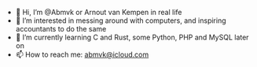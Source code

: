 - 👋 Hi, I’m @Abmvk or Arnout van Kempen in real life
- 👀 I’m interested in messing around with computers, and inspiring accountants to do the same
- 🌱 I’m currently learning C and Rust, some Python, PHP and MySQL later on
- 📫 How to reach me: abmvk@icloud.com

<!---
Abmvk/Abmvk is a ✨ special ✨ repository because its `README.md` (this file) appears on your GitHub profile.
You can click the Preview link to take a look at your changes.
--->
